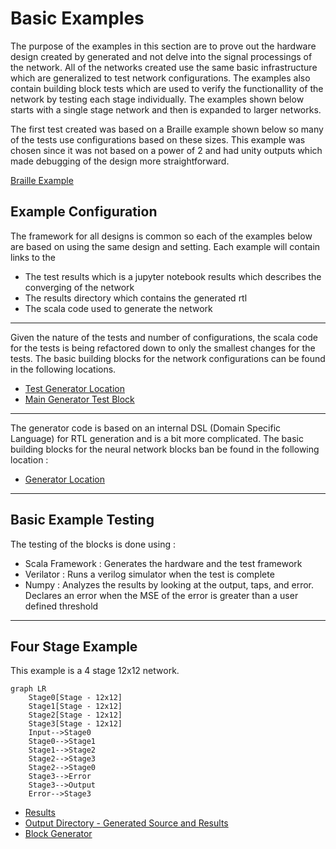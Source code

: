 # Basic Examples

The purpose of the examples in this section are to prove out the hardware design created by generated and not delve into the signal processings of the network. All of the networks created use the same basic infrastructure which are generalized to test network configurations. The examples also contain building block tests which are used to verify the functionallity of the network by testing each stage individually. The examples shown below starts with a single stage network and then is expanded to larger networks. 

The first test created was based on a Braille example shown below so many of the tests use configurations based on these sizes. This example was chosen since it was not based on a power of 2 and had unity outputs which made debugging of the design more straightforward. 

[Braille Example](http://neuroph.sourceforge.net/tutorials/Braille/RecognitionOfBrailleAlphabetUsingNeuralNetworks.html)

## Example Configuration

The framework for all designs is common so each of the examples below are based on using the same design and setting. Each example will contain links to the 

* The test results which is a jupyter notebook results which describes the converging of the network
* The results directory which contains the generated rtl
* The scala code used to generate the network

-----

Given the nature of the tests and number of configurations, the scala code for the tests is being refactored down to only the smallest changes for the tests. The basic building blocks for the network configurations can be found in the following locations. 

* [Test Generator Location](https://github.com/andywag/NeuralHDL/tree/master/src/test/scala/com/simplifide/generate/neural)
* [Main Generator Test Block](https://github.com/andywag/NeuralHDL/tree/master/src/test/scala/com/simplifide/generate/neural/BasicNetworkTest.scala)

-----

The generator code is based on an internal DSL (Domain Specific Language) for RTL generation and is a bit more complicated. The basic building blocks for the neural network blocks ban be found in the following location : 

* [Generator Location](https://github.com/andywag/NeuralHDL/tree/master/src/main/scala/com/simplifide/generate/blocks/neural)

-----
## Basic Example Testing

The testing of the blocks is done using : 

* Scala Framework : Generates the hardware and the test framework
* Verilator       : Runs a verilog simulator when the test is complete
* Numpy           : Analyzes the results by looking at the output, taps, and error. Declares an error when the MSE of the error is greater than a user defined threshold

-----
## Four Stage Example

This example is a 4 stage 12x12 network. 

```mermaid
graph LR
    Stage0[Stage - 12x12]
    Stage1[Stage - 12x12]
    Stage2[Stage - 12x12]
    Stage3[Stage - 12x12]
    Input-->Stage0
    Stage0-->Stage1
    Stage1-->Stage2
    Stage2-->Stage3
    Stage2-->Stage0
    Stage3-->Error
    Stage3-->Output
    Error-->Stage3
```

* [Results](https://github.com/andywag/NeuralHDL/blob/master/docs/results/MultiStage.ipynb)
* [Output Directory - Generated Source and Results](https://github.com/andywag/NeuralHDL/tree/master/tests/simple)
* [Block Generator](https://github.com/andywag/NeuralHDL/tree/master/src/test/scala/com/simplifide/generate/neural/SingleStageTest.scala)

